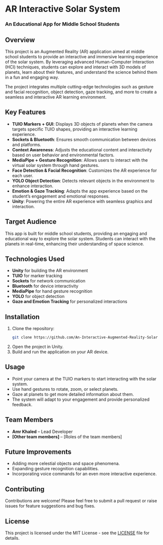 # AR Interactive Solar System

### An Educational App for Middle School Students


## Overview

This project is an Augmented Reality (AR) application aimed at middle school students to provide an interactive and immersive learning experience of the solar system. By leveraging advanced Human-Computer Interaction (HCI) techniques, students can explore and interact with 3D models of planets, learn about their features, and understand the science behind them in a fun and engaging way.

The project integrates multiple cutting-edge technologies such as gesture and facial recognition, object detection, gaze tracking, and more to create a seamless and interactive AR learning environment.

## Key Features

- **TUIO Markers + GUI**: Displays 3D objects of planets when the camera targets specific TUIO shapes, providing an interactive learning experience.
- **Sockets & Bluetooth**: Ensures smooth communication between devices and platforms.
- **Context Awareness**: Adjusts the educational content and interactivity based on user behavior and environmental factors.
- **MediaPipe + Gesture Recognition**: Allows users to interact with the virtual solar system through hand gestures.
- **Face Detection & Facial Recognition**: Customizes the AR experience for each user.
- **YOLO Object Detection**: Detects relevant objects in the environment to enhance interaction.
- **Emotion & Gaze Tracking**: Adapts the app experience based on the student’s engagement and emotional responses.
- **Unity**: Powering the entire AR experience with seamless graphics and interaction.

## Target Audience

This app is built for middle school students, providing an engaging and educational way to explore the solar system. Students can interact with the planets in real-time, enhancing their understanding of space science.

## Technologies Used

- **Unity** for building the AR environment
- **TUIO** for marker tracking
- **Sockets** for network communication
- **Bluetooth** for device interactivity
- **MediaPipe** for hand gesture recognition
- **YOLO** for object detection
- **Gaze and Emotion Tracking** for personalized interactions

## Installation

1. Clone the repository:
    ```bash
    git clone https://github.com/An-Interactive-Augmented-Reality-Solar-System.git
    ```
2. Open the project in Unity.
3. Build and run the application on your AR device.

## Usage

- Point your camera at the TUIO markers to start interacting with the solar system.
- Use hand gestures to rotate, zoom, or select planets.
- Gaze at planets to get more detailed information about them.
- The system will adapt to your engagement and provide personalized feedback.

## Team Members

- **Amr Khaled** – Lead Developer
- **[Other team members]** – [Roles of the team members]

## Future Improvements

- Adding more celestial objects and space phenomena.
- Expanding gesture recognition capabilities.
- Incorporating voice commands for an even more interactive experience.

## Contributing

Contributions are welcome! Please feel free to submit a pull request or raise issues for feature suggestions and bug fixes.

## License

This project is licensed under the MIT License - see the [LICENSE](LICENSE) file for details.
